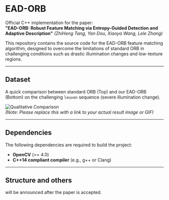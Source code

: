 # EAD-ORB

Official C++ implementation for the paper:  
**"EAD-ORB: Robust Feature Matching via Entropy-Guided Detection and Adaptive Description"** *(ZhiHeng Tang, Yan Dou, Xiaoya Wang, Lele Zhang)*

This repository contains the source code for the EAD-ORB feature matching algorithm, designed to overcome the limitations of standard ORB in challenging conditions such as drastic illumination changes and low-texture regions.

---

## Dataset

A quick comparison between standard ORB (Top) and our EAD-ORB (Bottom) on the challenging `leuven` sequence (severe illumination change).

![Qualitative Comparison](https://i.imgur.com/your-image-link.gif)  
*(Note: Please replace this with a link to your actual result image or GIF)*

---

## Dependencies

The following dependencies are required to build the project:

* **OpenCV** (>= 4.0)
* **C++14 compliant compiler** (e.g., g++ or Clang)

---

## Structure and others

will be announced after the paper is accepted.
